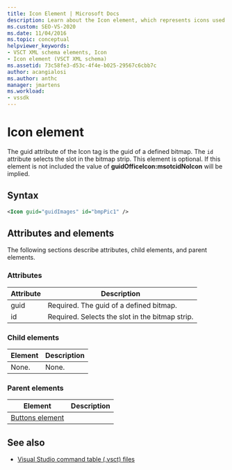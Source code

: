 ```yaml
---
title: Icon Element | Microsoft Docs
description: Learn about the Icon element, which represents icons used in Visual Studio IDE extensions, which includes attributes for the bitmap used and the slot in the bitmap strip.
ms.custom: SEO-VS-2020
ms.date: 11/04/2016
ms.topic: conceptual
helpviewer_keywords:
- VSCT XML schema elements, Icon
- Icon element (VSCT XML schema)
ms.assetid: 73c58fe3-d53c-4f4e-b025-29567c6cbb7c
author: acangialosi
ms.author: anthc
manager: jmartens
ms.workload:
- vssdk
---
```

# Icon element
The guid attribute of the Icon tag is the guid of a defined bitmap. The `id` attribute selects the slot in the bitmap strip. This element is optional. If this element is not included the value of **guidOfficeIcon:msotcidNoIcon** will be implied.

## Syntax

```xml
<Icon guid="guidImages" id="bmpPic1" />
```

## Attributes and elements
 The following sections describe attributes, child elements, and parent elements.

### Attributes

|Attribute|Description|
|---------------|-----------------|
|guid|Required. The guid of a defined bitmap.|
|id|Required. Selects the slot in the bitmap strip.|

### Child elements

|Element|Description|
|-------------|-----------------|
|None.|None.|

### Parent elements

|Element|Description|
|-------------|-----------------|
|[Buttons element](../extensibility/buttons-element.md)||

## See also
- [Visual Studio command table (.vsct) files](../extensibility/internals/visual-studio-command-table-dot-vsct-files.md)
